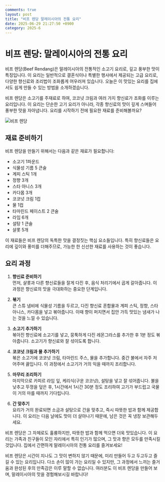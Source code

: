 ```yaml
---
comments: true
layout: post
title: "비프 렌당 말레이시아의 전통 요리"
date: 2025-06-29 21:27:50 +0900
category: 2025-6
---
```


# 비프 렌당: 말레이시아의 전통 요리

비프 렌당(Beef Rendang)은 말레이시아의 전통적인 소고기 요리로, 깊고 풍부한 맛이 특징입니다. 이 요리는 일반적으로 결혼식이나 특별한 행사에서 제공되는 고급 요리로, 다양한 향신료와 조리법이 조화롭게 어우러져 있습니다. 오늘은 이 맛있는 요리를 집에서도 쉽게 만들 수 있는 방법을 소개하겠습니다.

비프 렌당은 소고기를 주재료로 하여, 코코넛 크림과 여러 가지 향신료가 조화를 이루는 요리입니다. 이 요리는 단순한 고기 요리가 아니라, 각종 향신료의 맛이 깊게 스며들어 풍부한 맛을 자아냅니다. 요리를 시작하기 전에 필요한 재료를 준비해볼까요?

![비프 렌당](https://www.themealdb.com/images/media/meals/bc8v651619789840.jpg)

## 재료 준비하기

비프 렌당을 만들기 위해서는 다음과 같은 재료가 필요합니다:

- 소고기 1파운드
- 식물성 기름 5 큰술
- 계피 스틱 1개
- 정향 3개
- 스타 아니스 3개
- 카다몸 3개
- 코코넛 크림 1컵
- 물 1컵
- 타마린드 페이스트 2 큰술
- 라임 6개
- 설탕 1 큰술
- 샬롯 5개

이 재료들은 비프 렌당의 독특한 맛을 결정짓는 핵심 요소들입니다. 특히 향신료들은 요리에 깊이와 풍미를 더해주므로, 가능한 한 신선한 재료를 사용하는 것이 좋습니다.

## 요리 과정

1. **향신료 준비하기**  
   먼저, 샬롯과 다른 향신료들을 잘게 다진 후, 음식 처리기에서 곱게 갈아줍니다. 이 과정은 향신료의 맛을 극대화하는 중요한 단계입니다.

2. **볶기**  
   큰 스튜 냄비에 식물성 기름을 두르고, 다진 향신료 혼합물과 계피 스틱, 정향, 스타 아니스, 카다몸을 넣고 볶아줍니다. 이때 향이 퍼지면서 집안 가득 맛있는 냄새가 나는 것을 느낄 수 있습니다.

3. **소고기 추가하기**  
   볶아진 향신료에 소고기를 넣고, 뭉툭하게 다진 레몬그라스를 추가한 후 1분 정도 볶아줍니다. 소고기가 향신료와 잘 섞이도록 합니다.

4. **코코넛 크림과 물 추가하기**  
   볶은 소고기에 코코넛 크림, 타마린드 주스, 물을 추가합니다. 중간 불에서 자주 저어주며 끓입니다. 이 과정에서 소고기가 거의 익을 때까지 조리합니다.

5. **마무리 조리하기**  
   마지막으로 카피르 라임 잎, 케리식(구운 코코넛), 설탕을 넣고 잘 섞어줍니다. 불을 낮추고 뚜껑을 덮은 후, 1시간에서 1시간 30분 정도 조리하여 고기가 부드럽고 국물이 거의 마를 때까지 기다립니다.

6. **간 맞추기**  
   요리가 거의 완료되면 소금과 설탕으로 간을 맞추고, 즉시 따뜻한 밥과 함께 제공합니다. 이 요리는 다음 날에도 맛이 더 살아나기 때문에, 남은 것은 꼭 냉장 보관해두세요.

비프 렌당은 그 자체로도 훌륭하지만, 따뜻한 밥과 함께 먹으면 더욱 맛있습니다. 이 요리는 가족과 친구들이 모인 자리에서 특히 인기가 많으며, 그 맛과 향은 모두를 만족시킬 것입니다. 집에서 간편하게 말레이시아의 전통 요리를 즐겨보세요!

비프 렌당은 시간이 지나도 그 맛이 변하지 않기 때문에, 미리 만들어 두고 두고두고 즐길 수 있는 요리입니다. 다소 손이 많이 가는 요리일 수 있지만, 그 과정에서 느끼는 즐거움과 완성된 후의 만족감은 이루 말할 수 없습니다. 여러분도 이 비프 렌당을 만들어 보며, 말레이시아의 맛을 경험해보시길 바랍니다!